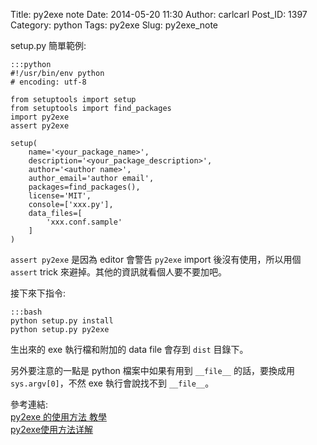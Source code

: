 Title: py2exe note
Date: 2014-05-20 11:30
Author: carlcarl
Post_ID: 1397
Category: python
Tags: py2exe
Slug: py2exe_note


setup.py 簡單範例:

    :::python
    #!/usr/bin/env python
    # encoding: utf-8

    from setuptools import setup
    from setuptools import find_packages
    import py2exe
    assert py2exe

    setup(
        name='<your_package_name>',
        description='<your_package_description>',
        author='<author name>',
        author_email='author email',
        packages=find_packages(),
        license='MIT',
        console=['xxx.py'],
        data_files=[
            'xxx.conf.sample'
        ]
    )

`assert py2exe` 是因為 editor 會警告 `py2exe` import 後沒有使用，所以用個 `assert` trick 來避掉。其他的資訊就看個人要不要加吧。

接下來下指令:

    :::bash
    python setup.py install
    python setup.py py2exe

生出來的 exe 執行檔和附加的 data file 會存到 `dist` 目錄下。

另外要注意的一點是 python 檔案中如果有用到 `__file__` 的話，要換成用 `sys.argv[0]`，不然 exe 執行會說找不到 `__file__`。



參考連結:  
[py2exe 的使用方法 教學]  
[p​y​2​e​x​e​使​用​方​法​详​解]  


[py2exe 的使用方法 教學]: http://ghaouse.blogspot.jp/2011/09/py2exe.html
[p​y​2​e​x​e​使​用​方​法​详​解]: http://wenku.baidu.com/view/7d40634acf84b9d528ea7a5f.html
